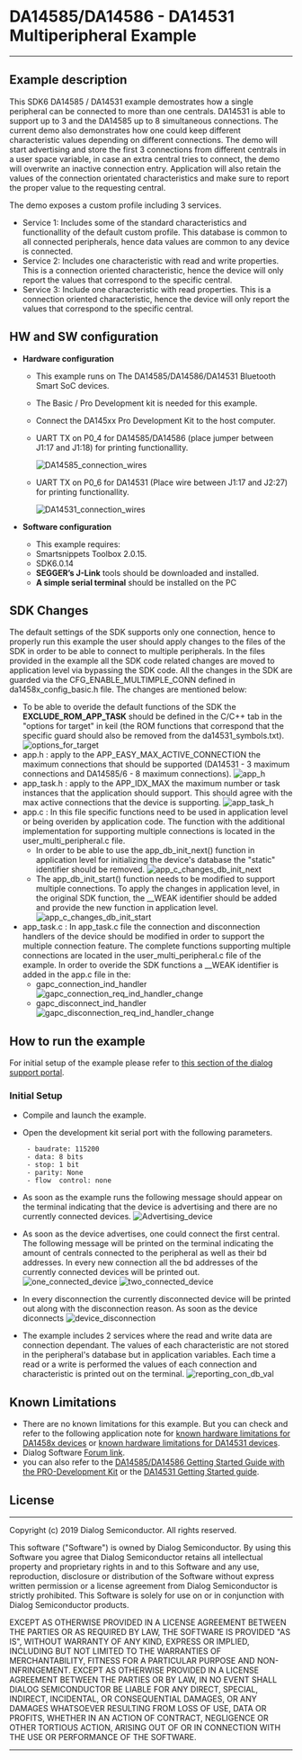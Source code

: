 # DA14585/DA14586 - DA14531 Multiperipheral Example

---


## Example description

This SDK6 DA14585 / DA14531 example demostrates how a single peripheral can be connected to more than one centrals. DA14531 is able to support up to 3 and the DA14585 up to 8 simultaneous connections. The current demo also demonstrates how one could keep different characteristic values depending on different connections. The demo will start advertising and store the first 3 connections from different centrals in a user space variable, in case an extra central tries to connect, the demo will overwrite an inactive connection entry. Application will also retain the values of the connection orientated characteristics and make sure to report the proper value to the requesting central.  

The demo exposes a custom profile including 3 services.

 - Service 1: Includes some of the standard characteristics and functionallity of the default custom profile. This database is common to all connected peripherals, hence data values are common to any device is connected. 
 - Service 2: Includes one characteristic with read and write properties. This is a connection oriented characteristic, hence the device will only report the values that correspond to the specific central.
 - Service 3: Include one characteristic with read properties. This is a connection oriented characteristic, hence the device will only report the values that correspond to the specific central. 
	
## HW and SW configuration


* **Hardware configuration**

	- This example runs on The DA14585/DA14586/DA14531 Bluetooth Smart SoC devices.
	- The Basic / Pro Development kit is needed for this example.
	- Connect the DA145xx Pro Development Kit to the host computer.
	- UART TX on P0_4 for DA14585/DA14586 (place jumper between J1:17 and J1:18) for printing functionallity.

		![DA14585_connection_wires](assets/DA14585_connection_wires.png)
	- UART TX on P0_6 for DA14531 (Place wire between J1:17 and J2:27) for printing functionallity.
	
		![DA14531_connection_wires](assets/DA14531_connection_wires.png)

* **Software configuration**

	- This example requires:
    * Smartsnippets Toolbox 2.0.15.
    * SDK6.0.14
	- **SEGGER’s J-Link** tools should be downloaded and installed.
	- **A simple serial terminal** should be installed on the PC

## SDK Changes

The default settings of the SDK supports only one connection, hence to properly run this example the user should apply changes to the files of the SDK in order to be able to connect to multiple peripherals. In the files provided in the example all the SDK code related changes are moved to application level via bypassing the SDK code. All the changes in the SDK are guarded via the CFG_ENABLE_MULTIMPLE_CONN defined in da1458x_config_basic.h file. The changes are mentioned below:
- To be able to overide the default functions of the SDK the __EXCLUDE_ROM_APP_TASK__ should be defined in the C/C++ tab in the "options for target" in keil (the ROM functions that correspond that the specific guard should also be removed from the da14531_symbols.txt).
	![options_for_target](assets/options_for_target.png)
- app.h : apply to the APP_EASY_MAX_ACTIVE_CONNECTION the maximum connections that should be supported (DA14531 - 3 maximum connections and DA14585/6 - 8 maximum connections).
	![app_h](assets/app_h_changes.png)
- app_task.h : apply to the APP_IDX_MAX the maximum number or task instances that the application should support. This should agree with the max active connections that the device is supporting.
	![app_task_h](assets/app_task_h_changes.png)
- app.c : In this file specific functions need to be used in application level or being overiden by application code. The function with the additional implementation for supporting multiple connections is located in the user_multi_peripheral.c file.
	- In order to be able to use the app_db_init_next() function in application level for initializing the device's database the "static" identifier should be removed.
	![app_c_changes_db_init_next](assets/app_c_changes_db_init_next.png)
	- The app_db_init_start() function needs to be modified to support multiple connections. To apply the changes in application level, in the original SDK function, the __WEAK identifier should be added and provide the new function in application level.
	![app_c_changes_db_init_start](assets/app_c_changes_db_init_start.png)  
- app_task.c : In app_task.c file the connection and disconnection handlers of the device should be modified in order to support the multiple connection feature. The complete functions supporting multiple connections are located in the user_multi_peripheral.c file of the example. In order to overide the SDK functions a __WEAK identifier is added in the app.c file in the:
	- gapc_connection_ind_handler
![gapc_connection_req_ind_handler_change](assets/gapc_connection_req_ind_handler_change.png)
	- gapc_disconnect_ind_handler
![gapc_disconnection_req_ind_handler_change](assets/gapc_disconnection_req_ind_handler_change.png)


## How to run the example

For initial setup of the example please refer to [this section of the dialog support portal](https://support.dialog-semiconductor.com/resource/da1458x-example-setup).

### Initial Setup

 - Compile and launch the example.
 - Open the development kit serial port with the following parameters.

		- baudrate: 115200
		- data: 8 bits
		- stop: 1 bit
		- parity: None
		- flow  control: none
 - As soon as the example runs the following message should appear on the terminal indicating that the device is advertising and there are no currently connected devices.
 	![Advertising_device](assets/Advertising_device.png)
 - As soon as the device advertises, one could connect the first central. The following message will be printed on the terminal indicating the amount of centrals connected to the peripheral as well as their bd addresses. In every new connection all the bd addresses of the currently connected devices will be printed out. 
	![one_connected_device](assets/one_connected_device.png)
	![two_connected_device](assets/two_connected_device.png)
- In every disconnection the currently disconnected device will be printed out along with the disconnection reason. As soon as the device diconnects 
	![device_disconnection](assets/device_disconnection.png)
- The example includes 2 services where the read and write data are connection dependant. The values of each characteristic are not stored in the peripheral's database but in application variables. Each time a read or a write is performed the values of each connection and characteristic is printed out on the terminal.
	![reporting_con_db_val](assets/reporting_con_db_val.png)



## Known Limitations


- There are no known limitations for this example. But you can check and refer to the following application note for
[known hardware limitations for DA1458x devices](https://www.dialog-semiconductor.com/sites/default/files/da1458x-knownlimitations_2019_01_07.pdf) or [known hardware limitations for DA14531 devices](https://www.dialog-semiconductor.com/da14531_HW_Limitation).
- Dialog Software [Forum link](https://www.dialog-semiconductor.com/forum).
- you can also refer to the [DA14585/DA14586 Getting Started Guide with the PRO-Development Kit](http://lpccs-docs.dialog-semiconductor.com/da14585_getting_started/index.html) or the [DA14531 Getting Started guide](https://www.dialog-semiconductor.com/da14531-getting-started).


## License


**************************************************************************************

 Copyright (c) 2019 Dialog Semiconductor. All rights reserved.

 This software ("Software") is owned by Dialog Semiconductor. By using this Software
 you agree that Dialog Semiconductor retains all intellectual property and proprietary
 rights in and to this Software and any use, reproduction, disclosure or distribution
 of the Software without express written permission or a license agreement from Dialog
 Semiconductor is strictly prohibited. This Software is solely for use on or in
 conjunction with Dialog Semiconductor products.

 EXCEPT AS OTHERWISE PROVIDED IN A LICENSE AGREEMENT BETWEEN THE PARTIES OR AS
 REQUIRED BY LAW, THE SOFTWARE IS PROVIDED "AS IS", WITHOUT WARRANTY OF ANY KIND,
 EXPRESS OR IMPLIED, INCLUDING BUT NOT LIMITED TO THE WARRANTIES OF MERCHANTABILITY,
 FITNESS FOR A PARTICULAR PURPOSE AND NON-INFRINGEMENT. EXCEPT AS OTHERWISE PROVIDED
 IN A LICENSE AGREEMENT BETWEEN THE PARTIES OR BY LAW, IN NO EVENT SHALL DIALOG
 SEMICONDUCTOR BE LIABLE FOR ANY DIRECT, SPECIAL, INDIRECT, INCIDENTAL, OR
 CONSEQUENTIAL DAMAGES, OR ANY DAMAGES WHATSOEVER RESULTING FROM LOSS OF USE, DATA OR
 PROFITS, WHETHER IN AN ACTION OF CONTRACT, NEGLIGENCE OR OTHER TORTIOUS ACTION,
 ARISING OUT OF OR IN CONNECTION WITH THE USE OR PERFORMANCE OF THE SOFTWARE.

**************************************************************************************
